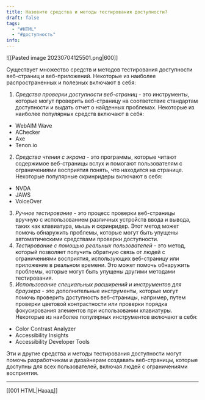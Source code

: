 ```yaml
---
title: Назовите средства и методы тестирования доступности?
draft: false
tags:
  - "#HTML"
  - "#доступность"
info:
---
```

![[Pasted image 20230704125501.png|600]]

Существует множество средств и методов тестирования доступности веб-страниц и веб-приложений. Некоторые из наиболее распространенных и полезных включают в себя:

1. _Средства проверки доступности веб-страниц_ - это инструменты, которые могут проверить веб-страницу на соответствие стандартам доступности и выдать отчет о найденных проблемах. Некоторые из наиболее популярных средств включают в себя:

- WebAIM Wave
- AChecker
- Axe
- Tenon.io

2. _Средства чтения с экрана_ - это программы, которые читают содержимое веб-страницы вслух и помогают пользователям с ограничениями восприятия понять, что находится на странице. Некоторые популярные скринридеры включают в себя:

- NVDA
- JAWS
- VoiceOver

3. _Ручное тестирование_ - это процесс проверки веб-страницы вручную с использованием различных устройств ввода и вывода, таких как клавиатура, мышь и скринридер. Этот метод может помочь обнаружить проблемы, которые могут быть упущены автоматическими средствами проверки доступности.
4. _Тестирование с помощью реальных пользователей_ - это метод, который позволяет получить обратную связь от людей с ограничениями восприятия, использующих веб-страницу или приложение в реальном времени. Это может помочь обнаружить проблемы, которые могут быть упущены другими методами тестирования.
5. _Использование специальных расширений и инструментов для браузера_ - это дополнительные инструменты, которые могут помочь проверить доступность веб-страницы, например, путем проверки цветовой контрастности или проверки порядка фокусирования элементов при использовании клавиатуры. Некоторые из наиболее популярных инструментов включают в себя:

- Color Contrast Analyzer
- Accessibility Insights
- Accessibility Developer Tools

Эти и другие средства и методы тестирования доступности могут помочь разработчикам и дизайнерам создавать веб-страницы, которые доступны для всех пользователей, включая людей с ограничениями восприятия.

---

[[001 HTML|Назад]]